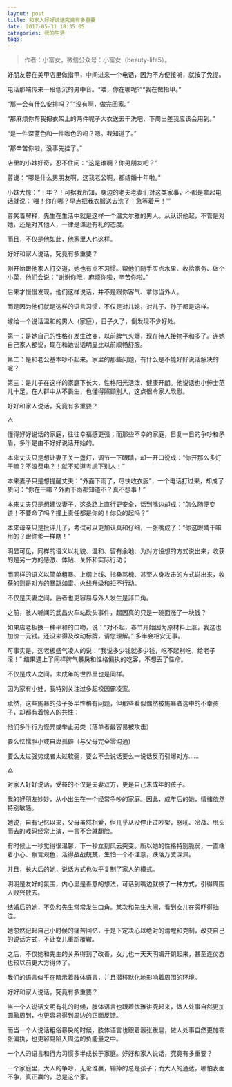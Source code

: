 ```yaml
---
layout: post
title: 和家人好好说话究竟有多重要
date: 2017-05-31 18:35:05
categories: 我的生活
tags: 
---
```



> 作者：小富女，微信公众号：小富女（beauty-life5）。


好朋友蓉在美甲店里做指甲，中间进来一个电话，因为不方便接听，就按了免提。

电话那端传来一段低沉的男中音。“喂，你在哪呢?”“我在做指甲。”

“那一会有什么安排吗？”“没有啊，做完回家。”

“那麻烦你帮我把衣架上的两件呢子大衣送去干洗吧，下周出差我应该会用到。”

“是一件深蓝色和一件咖色的吗？嗯。我知道了。”

“那辛苦你啦，没事先挂了。”

店里的小妹好奇，忍不住问：“这是谁啊？你男朋友吧？”

蓉说：“哪是什么男朋友啊，这我老公啊，都结婚十年啦。”

小妹大惊：“十年？！可据我所知，身边的老夫老妻们对这类家事，不都是拿起电话就说：'喂！你在哪？早点把我衣服送去洗了！急等着用！'”

蓉笑着解释，先生在生活中就是这样一个温文尔雅的男人。从认识他起，不管是对她，还是对其他人，一律是谦逊有礼的态度。

而且，不仅是他如此，他家里人也这样。

好好和家人说话，究竟有多重要？

刚开始跟他家人打交道，她也有点不习惯。帮他们随手买点水果、收拾家务、做个小菜，他们会说：“谢谢你哦，麻烦你啦，辛苦你啦。”

后来才慢慢发现，他们这样说话，并不是跟你客气、拿你当外人。

而是因为他们就是这样的语言习惯，不仅是对儿媳，对儿子、孙子都是这样。

嫁给一个说话温和的男人（家庭），日子久了，倒发现不少好处。

第一：是她自己的性格在发生改变，以前脾气火爆，现在待人接物平和多了。连她自己家人都说，现在和她说话明显比以前顺畅舒服。

第二：是和老公基本吵不起来。家里的那些问题，有什么是不能好好说话解决的呢？

第三：是儿子在这样的家庭下长大，性格阳光活泼、健康开朗。他说话也小绅士范儿十足，在人群中从不畏生，也懂得照顾别人，这点很令家人欣慰。

好好和家人说话，究竟有多重要？

△

懂得好好说话的家庭，往往幸福感更强；而那些不幸的家庭，日复一日的争吵和矛盾，多半是由不好好说话开始的。

本来丈夫只是想让妻子关一盏灯，调节一下眼睛，却一开口说成：“你开那么多灯干嘛？不浪费电？！就不知道考虑下别人！”

本来妻子只是想提醒丈夫：“外面下雨了，尽快收衣服”，一个电话打过来，却成了质问：“你在干嘛？外面下雨都知道不？真不想事！”

本来丈夫只是想建议妻子，这条路上直行更安全，话到嘴边却成：“怎么随便变道！不要命了吗？撞上责任都是你的！你负的起吗？”

本来母亲只是批评儿子，考试可以更加认真和仔细，一张嘴成了：“你这眼睛干嘛用的？跟你爹一样瞎！”

明显可见，同样的语义以礼貌、温和、留有余地、为对方设想的方式说出来，收获的是另一方的感激、体贴、关怀和实际行动；

而同样的语义以简单粗暴、上纲上线、指桑骂槐、甚至人身攻击的方式说出来，收获的则是对方的暴跳如雷、火线升级和拒不行动。

不仅是夫妻之间，后者也更容易与外人发生是非口角。

之前，骇人听闻的武昌火车站砍头事件，起因真的只是一碗面涨了一块钱？

如果店老板换一种平和的口吻，说：“对不起，春节开始因为原材料上涨，我这也加价一元钱。还没来得及改动标牌，请您理解。” 多半会相安无事。

可事实是，这老板盛气凌人的说：“我说多少钱就多少钱，吃不起别吃，给老子滚！” 结果遇上了同样脾气暴戾和性格偏执的吃客，不想丢了性命。

不仅是成人之间，未成年的世界里也是同样。

因为家有小娃，我特别关注过多起校园霸凌案。

承然，这些施暴的孩子多半性格有问题，但那些看似偶然被施暴者选中的不幸孩子，却都有着惊人的共性：

他们多半行为怪异或举止另类（落单者最容易被攻击）

要么怯懦胆小或自卑孤僻（与父母完全零沟通）

要么太过强势或者太过软弱，要么不会说话要么一说话反而引爆对方……

△

对家人好好说话，受益的不仅是夫妻双方，更是自己未成年的孩子。

我的好朋友妙妙，从小出生在一个经常争吵的家庭。因此，成年后的她，情绪依然特别敏感。

她说，自有记忆以来，父母虽然相爱，但几乎从没停止过吵架，怒吼、冷战、甩头而去的戏码经常上演，一言不合就翻脸。

有时候上一秒觉得很温馨，下一秒立刻风云突变。所以她的性格特别脆弱，一直端着小心、察言观色，活得战战兢兢，生怕一个不注意，跌落万丈深渊。

并且，长大后的她，说话方式也似乎复制了家人的模式。

明明是友好的氛围，内心里是善意的想法，可话到嘴边就换了一种方式，引得周围人败兴散去。

结婚后的她，不免和先生常常发生口角。某次和先生大闹，看到女儿在旁吓得抽泣。

她忽然记起自己小时候的痛苦回忆，于是下定决心以绝对的清醒和克制，改变自己的说话方式，不让女儿重蹈覆辙。

之后，不仅她和先生的关系得到了改善，女儿也一天天明媚开朗起来，甚至连仪态也较以前更大方得体了。

我们的语言似乎在暗示着肢体语言，并且潜移默化地影响着周围的环境。

好好和家人说话，究竟有多重要？

当一个人说话文明有礼的时候，肢体语言也跟着优雅讲究起来，做人处事自然更加圆融周到，也更容易得到周边的正面反馈。

而当一个人说话粗俗暴戾的时候，肢体语言也跟着嚣张跋扈，做人处事自然更加乖张偏执，也更容易陷入周边的负能量之中。

一个人的语言和行为习惯多半成长于家庭。好好和家人说话，究竟有多重要？

一个家庭里，大人的争吵，无论谁赢，输掉的总是孩子；而大人的通达，哪怕表面不争，真正赢的，总是这个家。

